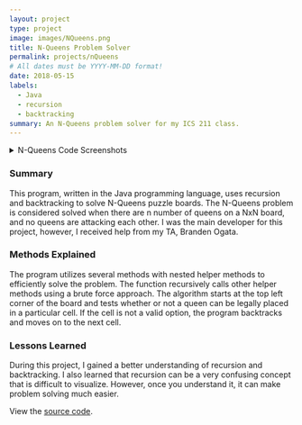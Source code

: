 ```yaml
---
layout: project
type: project
image: images/NQueens.png
title: N-Queens Problem Solver
permalink: projects/nQueens
# All dates must be YYYY-MM-DD format!
date: 2018-05-15
labels:
  - Java
  - recursion 
  - backtracking
summary: An N-Queens problem solver for my ICS 211 class. 
---
```

<details>
  <summary>N-Queens Code Screenshots</summary>
    <div class="ui center aligned fluid container">
      <div class="ui medium rounded images">
        <img class="ui image" src="../images/nQueens1.png">
        <img class="ui image" src="../images/nQueens2.png">
        <img class="ui image" src="../images/nQueens3.png">
        <img class="ui image" src="../images/nQueens4.png">
      </div>
    </div>
</details>

### Summary
This program, written in the Java programming language, uses recursion and backtracking to solve N-Queens puzzle boards. The N-Queens problem is considered solved when there are n number of queens on a NxN board, and no queens are attacking each other. I was the main developer for this project, however, I received help from my TA, Branden Ogata. 

### Methods Explained
The program utilizes several methods with nested helper methods to efficiently solve the problem. The function recursively calls other helper methods using a brute force approach. The algorithm starts at the top left corner of the board and tests whether or not a queen can be legally placed in a particular cell. If the cell is not a valid option, the program backtracks and moves on to the next cell. 

### Lessons Learned
During this project, I gained a better understanding of recursion and backtracking. I also learned that recursion can be a very confusing concept that is difficult to visualize. However, once you understand it, it can make problem solving much easier. 

View the [source code](https://github.com/kathleen808/nqueens). 
